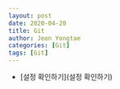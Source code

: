 ```yaml
---
layout: post
date: 2020-04-20 
title: Git
author: Jeon Yongtae
categories: [Git]
tags: [Git]
---
```

- [설정 확인하기](설정 확인하기)
